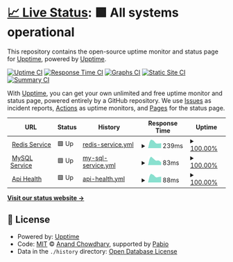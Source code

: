 # [📈 Live Status](https://upptime.github.io/quote-snap): <!--live status--> **🟩 All systems operational**

This repository contains the open-source uptime monitor and status page for [Upptime](https://upptime.js.org), powered by [Upptime](https://github.com/upptime/upptime).

[![Uptime CI](https://github.com/upptime/quote-snap/workflows/Uptime%20CI/badge.svg)](https://github.com/upptime/quote-snap/actions?query=workflow%3A%22Uptime+CI%22)
[![Response Time CI](https://github.com/upptime/quote-snap/workflows/Response%20Time%20CI/badge.svg)](https://github.com/upptime/quote-snap/actions?query=workflow%3A%22Response+Time+CI%22)
[![Graphs CI](https://github.com/upptime/quote-snap/workflows/Graphs%20CI/badge.svg)](https://github.com/upptime/quote-snap/actions?query=workflow%3A%22Graphs+CI%22)
[![Static Site CI](https://github.com/upptime/quote-snap/workflows/Static%20Site%20CI/badge.svg)](https://github.com/upptime/quote-snap/actions?query=workflow%3A%22Static+Site+CI%22)
[![Summary CI](https://github.com/upptime/quote-snap/workflows/Summary%20CI/badge.svg)](https://github.com/upptime/quote-snap/actions?query=workflow%3A%22Summary+CI%22)

With [Upptime](https://upptime.js.org), you can get your own unlimited and free uptime monitor and status page, powered entirely by a GitHub repository. We use [Issues](https://github.com/upptime/quote-snap/issues) as incident reports, [Actions](https://github.com/upptime/quote-snap/actions) as uptime monitors, and [Pages](https://upptime.github.io/quote-snap) for the status page.

<!--start: status pages-->
<!-- This summary is generated by Upptime (https://github.com/upptime/upptime) -->
<!-- Do not edit this manually, your changes will be overwritten -->
<!-- prettier-ignore -->
| URL | Status | History | Response Time | Uptime |
| --- | ------ | ------- | ------------- | ------ |
| <img alt="" src="https://icons.duckduckgo.com/ip3/api.omegatheme.com.ico" height="13"> [Redis Service](https://api.omegatheme.com/quote-snap/backend/server.php/api/status/redis) | 🟩 Up | [redis-service.yml](https://github.com/anhtuan2810/quote-snap/commits/HEAD/history/redis-service.yml) | <details><summary><img alt="Response time graph" src="./graphs/redis-service/response-time-week.png" height="20"> 239ms</summary><br><a href="https://anhtuan2810.github.io/quote-snap/history/redis-service"><img alt="Response time 239" src="https://img.shields.io/endpoint?url=https%3A%2F%2Fraw.githubusercontent.com%2Fanhtuan2810%2Fquote-snap%2FHEAD%2Fapi%2Fredis-service%2Fresponse-time.json"></a><br><a href="https://anhtuan2810.github.io/quote-snap/history/redis-service"><img alt="24-hour response time 239" src="https://img.shields.io/endpoint?url=https%3A%2F%2Fraw.githubusercontent.com%2Fanhtuan2810%2Fquote-snap%2FHEAD%2Fapi%2Fredis-service%2Fresponse-time-day.json"></a><br><a href="https://anhtuan2810.github.io/quote-snap/history/redis-service"><img alt="7-day response time 239" src="https://img.shields.io/endpoint?url=https%3A%2F%2Fraw.githubusercontent.com%2Fanhtuan2810%2Fquote-snap%2FHEAD%2Fapi%2Fredis-service%2Fresponse-time-week.json"></a><br><a href="https://anhtuan2810.github.io/quote-snap/history/redis-service"><img alt="30-day response time 239" src="https://img.shields.io/endpoint?url=https%3A%2F%2Fraw.githubusercontent.com%2Fanhtuan2810%2Fquote-snap%2FHEAD%2Fapi%2Fredis-service%2Fresponse-time-month.json"></a><br><a href="https://anhtuan2810.github.io/quote-snap/history/redis-service"><img alt="1-year response time 239" src="https://img.shields.io/endpoint?url=https%3A%2F%2Fraw.githubusercontent.com%2Fanhtuan2810%2Fquote-snap%2FHEAD%2Fapi%2Fredis-service%2Fresponse-time-year.json"></a></details> | <details><summary><a href="https://anhtuan2810.github.io/quote-snap/history/redis-service">100.00%</a></summary><a href="https://anhtuan2810.github.io/quote-snap/history/redis-service"><img alt="All-time uptime 100.00%" src="https://img.shields.io/endpoint?url=https%3A%2F%2Fraw.githubusercontent.com%2Fanhtuan2810%2Fquote-snap%2FHEAD%2Fapi%2Fredis-service%2Fuptime.json"></a><br><a href="https://anhtuan2810.github.io/quote-snap/history/redis-service"><img alt="24-hour uptime 100.00%" src="https://img.shields.io/endpoint?url=https%3A%2F%2Fraw.githubusercontent.com%2Fanhtuan2810%2Fquote-snap%2FHEAD%2Fapi%2Fredis-service%2Fuptime-day.json"></a><br><a href="https://anhtuan2810.github.io/quote-snap/history/redis-service"><img alt="7-day uptime 100.00%" src="https://img.shields.io/endpoint?url=https%3A%2F%2Fraw.githubusercontent.com%2Fanhtuan2810%2Fquote-snap%2FHEAD%2Fapi%2Fredis-service%2Fuptime-week.json"></a><br><a href="https://anhtuan2810.github.io/quote-snap/history/redis-service"><img alt="30-day uptime 100.00%" src="https://img.shields.io/endpoint?url=https%3A%2F%2Fraw.githubusercontent.com%2Fanhtuan2810%2Fquote-snap%2FHEAD%2Fapi%2Fredis-service%2Fuptime-month.json"></a><br><a href="https://anhtuan2810.github.io/quote-snap/history/redis-service"><img alt="1-year uptime 100.00%" src="https://img.shields.io/endpoint?url=https%3A%2F%2Fraw.githubusercontent.com%2Fanhtuan2810%2Fquote-snap%2FHEAD%2Fapi%2Fredis-service%2Fuptime-year.json"></a></details>
| <img alt="" src="https://icons.duckduckgo.com/ip3/api.omegatheme.com.ico" height="13"> [MySQL Service](https://api.omegatheme.com/quote-snap/backend/server.php/api/status/mysql) | 🟩 Up | [my-sql-service.yml](https://github.com/anhtuan2810/quote-snap/commits/HEAD/history/my-sql-service.yml) | <details><summary><img alt="Response time graph" src="./graphs/my-sql-service/response-time-week.png" height="20"> 83ms</summary><br><a href="https://anhtuan2810.github.io/quote-snap/history/my-sql-service"><img alt="Response time 83" src="https://img.shields.io/endpoint?url=https%3A%2F%2Fraw.githubusercontent.com%2Fanhtuan2810%2Fquote-snap%2FHEAD%2Fapi%2Fmy-sql-service%2Fresponse-time.json"></a><br><a href="https://anhtuan2810.github.io/quote-snap/history/my-sql-service"><img alt="24-hour response time 83" src="https://img.shields.io/endpoint?url=https%3A%2F%2Fraw.githubusercontent.com%2Fanhtuan2810%2Fquote-snap%2FHEAD%2Fapi%2Fmy-sql-service%2Fresponse-time-day.json"></a><br><a href="https://anhtuan2810.github.io/quote-snap/history/my-sql-service"><img alt="7-day response time 83" src="https://img.shields.io/endpoint?url=https%3A%2F%2Fraw.githubusercontent.com%2Fanhtuan2810%2Fquote-snap%2FHEAD%2Fapi%2Fmy-sql-service%2Fresponse-time-week.json"></a><br><a href="https://anhtuan2810.github.io/quote-snap/history/my-sql-service"><img alt="30-day response time 83" src="https://img.shields.io/endpoint?url=https%3A%2F%2Fraw.githubusercontent.com%2Fanhtuan2810%2Fquote-snap%2FHEAD%2Fapi%2Fmy-sql-service%2Fresponse-time-month.json"></a><br><a href="https://anhtuan2810.github.io/quote-snap/history/my-sql-service"><img alt="1-year response time 83" src="https://img.shields.io/endpoint?url=https%3A%2F%2Fraw.githubusercontent.com%2Fanhtuan2810%2Fquote-snap%2FHEAD%2Fapi%2Fmy-sql-service%2Fresponse-time-year.json"></a></details> | <details><summary><a href="https://anhtuan2810.github.io/quote-snap/history/my-sql-service">100.00%</a></summary><a href="https://anhtuan2810.github.io/quote-snap/history/my-sql-service"><img alt="All-time uptime 100.00%" src="https://img.shields.io/endpoint?url=https%3A%2F%2Fraw.githubusercontent.com%2Fanhtuan2810%2Fquote-snap%2FHEAD%2Fapi%2Fmy-sql-service%2Fuptime.json"></a><br><a href="https://anhtuan2810.github.io/quote-snap/history/my-sql-service"><img alt="24-hour uptime 100.00%" src="https://img.shields.io/endpoint?url=https%3A%2F%2Fraw.githubusercontent.com%2Fanhtuan2810%2Fquote-snap%2FHEAD%2Fapi%2Fmy-sql-service%2Fuptime-day.json"></a><br><a href="https://anhtuan2810.github.io/quote-snap/history/my-sql-service"><img alt="7-day uptime 100.00%" src="https://img.shields.io/endpoint?url=https%3A%2F%2Fraw.githubusercontent.com%2Fanhtuan2810%2Fquote-snap%2FHEAD%2Fapi%2Fmy-sql-service%2Fuptime-week.json"></a><br><a href="https://anhtuan2810.github.io/quote-snap/history/my-sql-service"><img alt="30-day uptime 100.00%" src="https://img.shields.io/endpoint?url=https%3A%2F%2Fraw.githubusercontent.com%2Fanhtuan2810%2Fquote-snap%2FHEAD%2Fapi%2Fmy-sql-service%2Fuptime-month.json"></a><br><a href="https://anhtuan2810.github.io/quote-snap/history/my-sql-service"><img alt="1-year uptime 100.00%" src="https://img.shields.io/endpoint?url=https%3A%2F%2Fraw.githubusercontent.com%2Fanhtuan2810%2Fquote-snap%2FHEAD%2Fapi%2Fmy-sql-service%2Fuptime-year.json"></a></details>
| <img alt="" src="https://icons.duckduckgo.com/ip3/api.omegatheme.com.ico" height="13"> [Api Health](https://api.omegatheme.com/quote-snap/backend/server.php/api) | 🟩 Up | [api-health.yml](https://github.com/anhtuan2810/quote-snap/commits/HEAD/history/api-health.yml) | <details><summary><img alt="Response time graph" src="./graphs/api-health/response-time-week.png" height="20"> 88ms</summary><br><a href="https://anhtuan2810.github.io/quote-snap/history/api-health"><img alt="Response time 88" src="https://img.shields.io/endpoint?url=https%3A%2F%2Fraw.githubusercontent.com%2Fanhtuan2810%2Fquote-snap%2FHEAD%2Fapi%2Fapi-health%2Fresponse-time.json"></a><br><a href="https://anhtuan2810.github.io/quote-snap/history/api-health"><img alt="24-hour response time 88" src="https://img.shields.io/endpoint?url=https%3A%2F%2Fraw.githubusercontent.com%2Fanhtuan2810%2Fquote-snap%2FHEAD%2Fapi%2Fapi-health%2Fresponse-time-day.json"></a><br><a href="https://anhtuan2810.github.io/quote-snap/history/api-health"><img alt="7-day response time 88" src="https://img.shields.io/endpoint?url=https%3A%2F%2Fraw.githubusercontent.com%2Fanhtuan2810%2Fquote-snap%2FHEAD%2Fapi%2Fapi-health%2Fresponse-time-week.json"></a><br><a href="https://anhtuan2810.github.io/quote-snap/history/api-health"><img alt="30-day response time 88" src="https://img.shields.io/endpoint?url=https%3A%2F%2Fraw.githubusercontent.com%2Fanhtuan2810%2Fquote-snap%2FHEAD%2Fapi%2Fapi-health%2Fresponse-time-month.json"></a><br><a href="https://anhtuan2810.github.io/quote-snap/history/api-health"><img alt="1-year response time 88" src="https://img.shields.io/endpoint?url=https%3A%2F%2Fraw.githubusercontent.com%2Fanhtuan2810%2Fquote-snap%2FHEAD%2Fapi%2Fapi-health%2Fresponse-time-year.json"></a></details> | <details><summary><a href="https://anhtuan2810.github.io/quote-snap/history/api-health">100.00%</a></summary><a href="https://anhtuan2810.github.io/quote-snap/history/api-health"><img alt="All-time uptime 100.00%" src="https://img.shields.io/endpoint?url=https%3A%2F%2Fraw.githubusercontent.com%2Fanhtuan2810%2Fquote-snap%2FHEAD%2Fapi%2Fapi-health%2Fuptime.json"></a><br><a href="https://anhtuan2810.github.io/quote-snap/history/api-health"><img alt="24-hour uptime 100.00%" src="https://img.shields.io/endpoint?url=https%3A%2F%2Fraw.githubusercontent.com%2Fanhtuan2810%2Fquote-snap%2FHEAD%2Fapi%2Fapi-health%2Fuptime-day.json"></a><br><a href="https://anhtuan2810.github.io/quote-snap/history/api-health"><img alt="7-day uptime 100.00%" src="https://img.shields.io/endpoint?url=https%3A%2F%2Fraw.githubusercontent.com%2Fanhtuan2810%2Fquote-snap%2FHEAD%2Fapi%2Fapi-health%2Fuptime-week.json"></a><br><a href="https://anhtuan2810.github.io/quote-snap/history/api-health"><img alt="30-day uptime 100.00%" src="https://img.shields.io/endpoint?url=https%3A%2F%2Fraw.githubusercontent.com%2Fanhtuan2810%2Fquote-snap%2FHEAD%2Fapi%2Fapi-health%2Fuptime-month.json"></a><br><a href="https://anhtuan2810.github.io/quote-snap/history/api-health"><img alt="1-year uptime 100.00%" src="https://img.shields.io/endpoint?url=https%3A%2F%2Fraw.githubusercontent.com%2Fanhtuan2810%2Fquote-snap%2FHEAD%2Fapi%2Fapi-health%2Fuptime-year.json"></a></details>

<!--end: status pages-->

[**Visit our status website →**](https://upptime.github.io/quote-snap)

## 📄 License

- Powered by: [Upptime](https://github.com/upptime/upptime)
- Code: [MIT](./LICENSE) © [Anand Chowdhary](https://anandchowdhary.com), supported by [Pabio](https://pabio.com)
- Data in the `./history` directory: [Open Database License](https://opendatacommons.org/licenses/odbl/1-0/)
